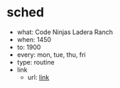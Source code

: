 # sched
- what: Code Ninjas Ladera Ranch
- when: 1450
- to: 1900
- every: mon, tue, thu, fri
- type: routine
- link
  - url: [link](../../../link/link_-_2023_02_09_CodeNinjas.md)

